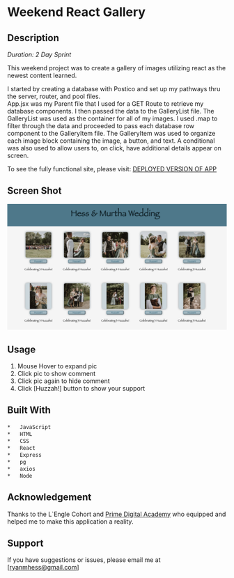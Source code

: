 # Weekend React Gallery

## Description

_Duration: 2 Day Sprint_

This weekend project was to create a gallery of images utilizing react as the newest content learned.

I started by creating a database with Postico and set up my pathways thru the server, router, and pool files.  
App.jsx was my Parent file that I used for a GET Route to retrieve my database components. I then passed the data 
to the GalleryList file. The GalleryList was used as the container for all of my images. I used .map to filter through
the data and proceeded to pass each database row component to the GalleryItem file. The GalleryItem was used to organize
each image block containing the image, a button, and text. A conditional was also used to allow users to, on click, have
additional details appear on screen.

To see the fully functional site, please visit: [DEPLOYED VERSION OF APP](https://peaceful-brook-33600.herokuapp.com/)

## Screen Shot

![SS](./public/images/GalleryScreenShot.png)

## Usage

1. Mouse Hover to expand pic
2. Click pic to show comment
3. Click pic again to hide comment
4. Click [Huzzah!] button to show your support

## Built With

    *   JavaScript
    *   HTML
    *   CSS
    *   React
    *   Express
    *   pg
    *   axios
    *   Node

## Acknowledgement
Thanks to the L`Engle Cohort and [Prime Digital Academy](www.primeacademy.io) who equipped and helped me to make this application a reality.

## Support
If you have suggestions or issues, please email me at [ryanmhess@gmail.com]